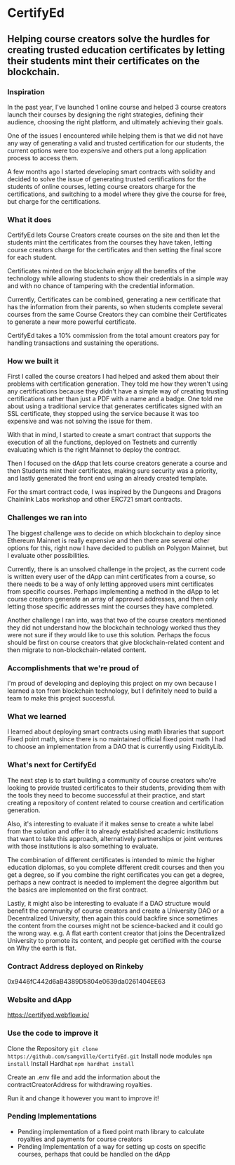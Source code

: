 # CertifyEd 

## Helping course creators solve the hurdles for creating trusted education certificates by letting their students mint their certificates on the blockchain.


### Inspiration

In the past year, I've launched 1 online course and helped 3 course creators launch their courses by designing the right strategies, defining their audience, choosing the right platform, and ultimately achieving their goals.

One of the issues I encountered while helping them is that we did not have any way of generating a valid and trusted certification for our students, the current options were too expensive and others put a long application process to access them.

A few months ago I started developing smart contracts with solidity and decided to solve the issue of generating trusted certifications for the students of online courses, letting course creators charge for the certifications, and switching to a model where they give the course for free, but charge for the certifications.

### What it does

CertifyEd lets Course Creators create courses on the site and then let the students mint the certificates from the courses they have taken,  letting course creators charge for the certificates and then setting the final score for each student.

Certificates minted on the blockchain enjoy all the benefits of the technology while allowing students to show their credentials in a simple way and with no chance of tampering with the credential information.

Currently, Certificates can be combined, generating a new certificate that has the information from their parents, so when students complete several courses from the same Course Creators they can combine their Certificates to generate a new more powerful certificate.

CertifyEd takes a 10% commission from the total amount creators pay for handling transactions and sustaining the operations.

### How we built it

First I called the course creators I had helped and asked them about their problems with certification generation. They told me how they weren't using any certifications because they didn't have a simple way of creating trusting certifications rather than just a PDF with a name and a badge. One told me about using a traditional service that generates certificates signed with an SSL certificate, they stopped using the service because it was too expensive and was not solving the issue for them.

With that in mind, I started to create a smart contract that supports the execution of all the functions, deployed on Testnets and currently evaluating which is the right Mainnet to deploy the contract.

Then I focused on the dApp that lets course creators generate a course and then Students mint their certificates, making sure security was a priority, and lastly generated the front end using an already created template.

For the smart contract code, I was inspired by the Dungeons and Dragons Chainlink Labs workshop and other ERC721 smart contracts.

### Challenges we ran into

The biggest challenge was to decide on which blockchain to deploy since Ethereum Mainnet is really expensive and then there are several other options for this, right now I have decided to publish on Polygon Mainnet, but I evaluate other possibilities.

Currently, there is an unsolved challenge in the project, as the current code is written every user of the dApp can mint certificates from a course, so there needs to be a way of only letting approved users mint certificates from specific courses. Perhaps implementing a method in the dApp to let course creators generate an array of approved addresses, and then only letting those specific addresses mint the courses they have completed.

Another challenge I ran into, was that two of the course creators mentioned they did not understand how the blockchain technology worked thus they were not sure if they would like to use this solution. Perhaps the focus should be first on course creators that give blockchain-related content and then migrate to non-blockchain-related content.

### Accomplishments that we're proud of

I'm proud of developing and deploying this project on my own because I learned a ton from blockchain technology, but I definitely need to build a team to make this project successful.

### What we learned

I learned about deploying smart contracts using math libraries that support Fixed point math, since there is no maintained official fixed point math I had to choose an implementation from a DAO that is currently using FixidityLib.

### What's next for CertifyEd

The next step is to start building a community of course creators who're looking to provide trusted certificates to their students, providing them with the tools they need to become successful at their practice, and start creating a repository of content related to course creation and certification generation.

Also, it's interesting to evaluate if it makes sense to create a white label from the solution and offer it to already established academic institutions that want to take this approach, alternatively partnerships or joint ventures with those institutions is also something to evaluate.

The combination of different certificates is intended to mimic the higher education diplomas, so you complete different credit courses and then you get a degree, so if you combine the right certificates you can get a degree, perhaps a new contract is needed to implement the degree algorithm but the basics are implemented on the first contract.

Lastly, it might also be interesting to evaluate if a DAO structure would benefit the community of course creators and create a University DAO or a Decentralized University, then again this could backfire since sometimes the content from the courses might not be science-backed and it could go the wrong way. e.g. A flat earth content creator that joins the Decentralized University to promote its content, and people get certified with the course on Why the earth is flat. 

### Contract Address deployed on Rinkeby
0x9446fC442d6aB4389D5804e0639da0261404EE63

### Website and dApp
https://certifyed.webflow.io/

### Use the code to improve it
Clone the Repository
	`git clone https://github.com/samgville/CertifyEd.git`
 Install node modules
	`npm install`
 Install Hardhat 
  `npm hardhat install`
  
Create an .env file and add the information about the contractCreatorAddress for withdrawing royalties.

Run it and change it however you want to improve it!

### Pending Implementations
- Pending implementation of a fixed point math library to calculate royalties and payments for course creators
- Pending Implementation of a way for setting up costs on specific courses, perhaps that could be handled on the dApp
  
